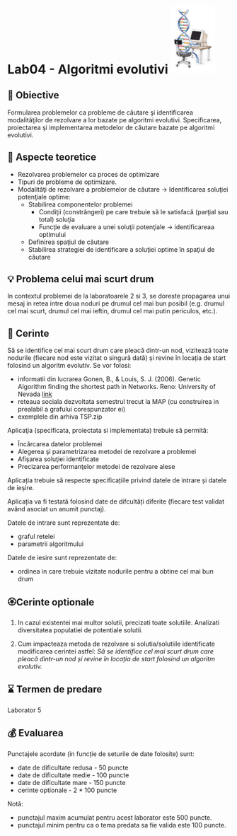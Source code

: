 # Lab04 - Algoritmi evolutivi  <img src="evolComp.gif" width="100">



## :microscope: Obiective 

Formularea problemelor ca probleme de căutare şi identificarea modalităţilor de rezolvare a lor bazate pe algoritmi evolutivi. Specificarea, proiectarea şi implementarea metodelor de căutare bazate pe algoritmi evolutivi.

## :book:  Aspecte teoretice

- Rezolvarea problemelor ca proces de optimizare
- Tipuri de probleme de optimizare.
- Modalităţi de rezolvare a problemelor de căutare -> Identificarea soluţiei potenţiale optime:
    - Stabilirea componentelor problemei 
        - Condiţii (constrângeri) pe care trebuie să le satisfacă (parţial sau total) soluţia  
        - Funcţie de evaluare a unei soluţii potenţiale -> identificareaa optimului
    - Definirea spaţiul de căutare 
    - Stabilirea strategiei de identificare a soluţiei optime în spaţiul de căutare 

## :bulb: Problema celui mai scurt drum

In contextul problemei de la laboratoarele 2 si 3, se doreste propagarea unui mesaj in retea intre doua noduri pe drumul cel mai bun posibil (e.g. drumul cel mai scurt, drumul cel mai ieftin, drumul cel mai putin periculos, etc.).



## :memo:  Cerinte 

Să se identifice cel mai scurt drum care pleacă dintr-un nod, vizitează toate nodurile (fiecare nod este vizitat o singură dată) și revine în locația de start folosind un algoritm evolutiv. Se vor folosi:
- informatii din lucrarea Gonen, B., & Louis, S. J. (2006). Genetic Algorithm finding the shortest path in Networks. Reno: University of Nevada [link](http://citeseerx.ist.psu.edu/viewdoc/download?doi=10.1.1.712.8445&rep=rep1&type=pdf)
- reteaua sociala dezvoltata semestrul trecut la MAP (cu construirea in prealabil a grafului corespunzator ei)
- exemplele din arhiva TSP.zip

Aplicaţia (specificata, proiectata si implementata) trebuie să permită:
-	Încărcarea datelor problemei 
-	Alegerea şi parametrizarea metodei de rezolvare a problemei
-	Afişarea soluţiei identificate
-	Precizarea performanţelor metodei de rezolvare alese

Aplicația trebuie să respecte specificațiile privind datele de intrare și datele de ieșire.

Aplicația va fi testată folosind date de difcultăți diferite (fiecare test validat având asociat un anumit punctaj).

Datele de intrare sunt reprezentate de:
-	graful retelei
-	parametrii algoritmului

Datele de iesire sunt reprezentate de:
-	ordinea in care trebuie vizitate nodurile pentru a obtine cel mai bun drum

## 🏵️Cerinte optionale

1. In cazul existentei mai multor solutii, precizati toate solutiile. Analizati diversitatea populatiei de potentiale solutii.

2. Cum impacteaza metoda de rezolvare si solutia/solutiile identificate modificarea cerintei astfel: *Să se identifice cel mai scurt drum care pleacă dintr-un nod și revine în locația de start folosind un algoritm evolutiv.*


## :hourglass: Termen de predare 
Laborator 5

## :moneybag: Evaluarea

Punctajele acordate (in funcție de seturile de date folosite) sunt:
- date de dificultate redusa - 50 puncte
- date de dificultate medie - 100 puncte
- date de dificultate mare - 150 puncte
- cerinte optionale - 2 * 100 puncte


Notă: 
- punctajul maxim acumulat pentru acest laborator este 500 puncte.
- punctajul minim pentru ca o tema predata sa fie valida este 100 puncte.  




